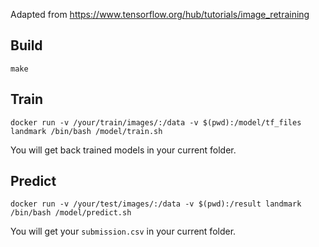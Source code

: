 Adapted from https://www.tensorflow.org/hub/tutorials/image_retraining

## Build

```
make
```

## Train

```
docker run -v /your/train/images/:/data -v $(pwd):/model/tf_files landmark /bin/bash /model/train.sh
```

You will get back trained models in your current folder.


## Predict

```
docker run -v /your/test/images/:/data -v $(pwd):/result landmark /bin/bash /model/predict.sh
```

You will get your `submission.csv` in your current folder.
